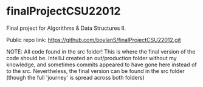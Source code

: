 # finalProjectCSU22012
Final project for Algorithms &amp; Data Structures II.

Public repo link:
https://github.com/boylanS/finalProjectCSU22012.git 

NOTE: All code found in the src folder! This is where the final version of the code should be. IntelliJ created an
out/production folder without my knowledge, and sometimes commits appeared to have gone here instead of to the src. Nevertheless,
the final version can be found in the src folder (though the full 'journey' is spread across both folders)
